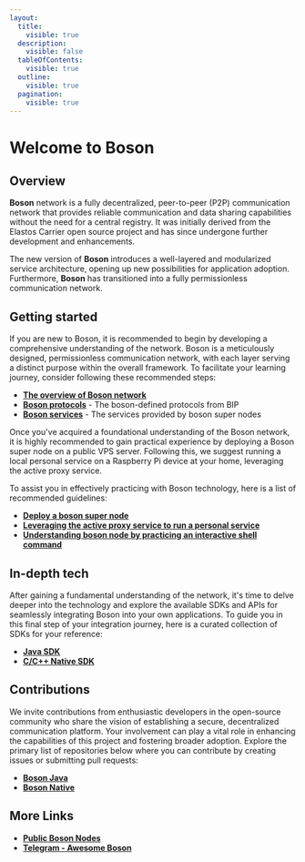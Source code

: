 ```yaml
---
layout:
  title:
    visible: true
  description:
    visible: false
  tableOfContents:
    visible: true
  outline:
    visible: true
  pagination:
    visible: true
---
```


# Welcome to Boson

## Overview

**Boson** network is a fully decentralized, peer-to-peer (P2P) communication network that provides reliable communication and data sharing capabilities without the need for a central registry. It was initially derived from the Elastos Carrier open source project and has since undergone further development and enhancements.

The new version of **Boson** introduces a well-layered and modularized service architecture, opening up new possibilities for application adoption. Furthermore, **Boson** has transitioned into a fully permissionless communication network.

## Getting started

If you are new to Boson, it is recommended to begin by developing a comprehensive understanding of the network. Boson is a meticulously designed, permissionless communication network, with each layer serving a distinct purpose within the overall framework. To facilitate your learning journey, consider following these recommended steps:

* [**The overview of Boson network**](./#overview)
* [**Boson protocols**](getting-started/boson-protocol/) - The boson-defined protocols from BIP
* [**Boson services**](getting-started/boson-services/) - The services provided by boson super nodes

Once you've acquired a foundational understanding of the Boson network, it is highly recommended to gain practical experience by deploying a Boson super node on a public VPS server. Following this, we suggest running a local personal service on a Raspberry Pi device at your home, leveraging the active proxy service.

To assist you in effectively practicing with Boson technology, here is a list of recommended guidelines:

* [**Deploy a boson super node**](getting-started/practices/deploying-super-node.md)
* [**Leveraging the active proxy service to run a personal service**](getting-started/practices/leveraging-active-proxy-service.md)
* [**Understanding boson node by practicing an interactive shell command**](getting-started/practices/the-interactive-shell-command.md)

## In-depth tech

After gaining a fundamental understanding of the network, it's time to delve deeper into the technology and explore the available SDKs and APIs for seamlessly integrating Boson into your own applications. To guide you in this final step of your integration journey, here is a curated collection of SDKs for your reference:

* [**Java SDK**](developer-kits/java.md)
* [**C/C++ Native SDK**](developer-kits/c-c++.md)

## Contributions

We invite contributions from enthusiastic developers in the open-source community who share the vision of establishing a secure, decentralized communication platform. Your involvement can play a vital role in enhancing the capabilities of this project and fostering broader adoption. Explore the primary list of repositories below where you can contribute by creating issues or submitting pull requests:

* [**Boson Java**](https://github.com/bosonnetwork/Boson.Java)
* [**Boson Native**](https://github.com/bosonnetwork/Boson.Native)

## More Links
* [**Public Boson Nodes**](https://github.com/bosonnetwork/public-boson-nodes)
* [**Telegram - Awesome Boson**](https://t.me/awesameboson)
